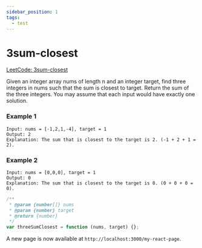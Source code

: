 ```yaml
---
sidebar_position: 1
tags:
  - test
---
```


# 3sum-closest

[LeetCode: 3sum-closest ](https://leetcode.com/problems/3sum-closest)

Given an integer array nums of length n and an integer target, find three integers in nums such that the sum is closest to target.
Return the sum of the three integers.
You may assume that each input would have exactly one solution.

### Example 1

```
Input: nums = [-1,2,1,-4], target = 1
Output: 2
Explanation: The sum that is closest to the target is 2. (-1 + 2 + 1 = 2).

```

### Example 2

```
Input: nums = [0,0,0], target = 1
Output: 0
Explanation: The sum that is closest to the target is 0. (0 + 0 + 0 = 0).
```

```jsx title="3sum-closest"
/**
 * @param {number[]} nums
 * @param {number} target
 * @return {number}
 */
var threeSumClosest = function (nums, target) {};
```

A new page is now available at `http://localhost:3000/my-react-page`.

